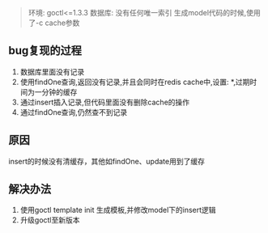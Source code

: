 > 环境: goctl<=1.3.3 
> 数据库: 没有任何唯一索引
> 生成model代码的时候,使用了-c cache参数


## bug复现的过程
1. 数据库里面没有记录
2. 使用findOne查询,返回没有记录,并且会同时在redis cache中,设置: *,过期时间为一分钟的缓存
3. 通过insert插入记录,但代码里面没有删除cache的操作
4. 通过findOne查询,仍然查不到记录

## 原因
insert的时候没有清缓存，其他如findOne、update用到了缓存

## 解决办法
1. 使用goctl template init 生成模板,并修改model下的insert逻辑
2. 升级goctl至新版本

